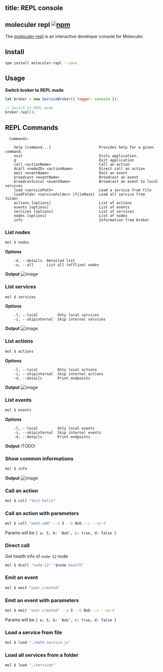 title: REPL console
---
## moleculer repl [![npm](https://img.shields.io/npm/v/moleculer-repl.svg?maxAge=3600)](https://www.npmjs.com/package/moleculer-repl)
The [moleculer-repl](https://github.com/ice-services/moleculer-repl) is an interactive developer console for Moleculer.

## Install
```bash
npm install moleculer-repl --save
```

## Usage

**Switch broker to REPL mode**
```js
let broker = new ServiceBroker({ logger: console });

// Switch to REPL mode
broker.repl();
```

## REPL Commands

```
  Commands:

    help [command...]                      Provides help for a given command.
    exit                                   Exits application.
    q                                      Exit application
    call <actionName>                      Call an action
    dcall <nodeID> <actionName>            Direct call an action
    emit <eventName>                       Emit an event
    broadcast <eventName>                  Broadcast an event
    broadcastLocal <eventName>             Broadcast an event to local services    
    load <servicePath>                     Load a service from file
    loadFolder <serviceFolder> [fileMask]  Load all service from folder
    actions [options]                      List of actions
    events [options]                       List of events
    services [options]                     List of services
    nodes [options]                        List of nodes
    info                                   Information from broker
```

### List nodes
```bash
mol $ nodes
```

**Options**
```
    -d, --details  Detailed list
    -a, --all      List all (offline) nodes
```

**Output**
![image](https://user-images.githubusercontent.com/306521/27083082-9fcb9cb8-5047-11e7-9817-1b1a0de42f3e.png)

### List services
```bash
mol $ services
```

**Options**
```
    -l, --local         Only local services
    -i, --skipinternal  Skip internal services
```

**Output**
![image](https://user-images.githubusercontent.com/306521/27083119-bdea2426-5047-11e7-879e-0634c1aba258.png)

### List actions
```bash
mol $ actions
```

**Options**
```
    -l, --local         Only local actions
    -i, --skipinternal  Skip internal actions
    -d, --details       Print endpoints
```

**Output**
![image](https://cloud.githubusercontent.com/assets/306521/26260954/8ef9d44e-3ccf-11e7-995a-ccbe035b2a9a.png)


### List events
```bash
mol $ events
```

**Options**
```
    -l, --local         Only local events
    -i, --skipinternal  Skip internal events
    -d, --details       Print endpoints
```

**Output**
!TODO!

### Show common informations
```bash
mol $ info
```

**Output**
![image](https://cloud.githubusercontent.com/assets/306521/26260974/aaea9b02-3ccf-11e7-9e1c-ec9150518791.png)

### Call an action
```bash
mol $ call "test.hello"
```

### Call an action with parameters
```bash
mol $ call "math.add" --a 5 --b Bob --c --no-d
```
Params will be `{ a: 5, b: 'Bob', c: true, d: false }`

### Direct call
Get health info of `node-12` node
```bash
mol $ dcall "node-12" "$node.health"
```

### Emit an event
```bash
mol $ emit "user.created"
```

### Emit an event with parameters
```bash
mol $ emit "user.created" --a 5 --b Bob --c --no-d
```
Params will be `{ a: 5, b: 'Bob', c: true, d: false }`

### Load a service from file
```bash
mol $ load "./math.service.js"
```

### Load all services from a folder
```bash
mol $ load "./services"
```
